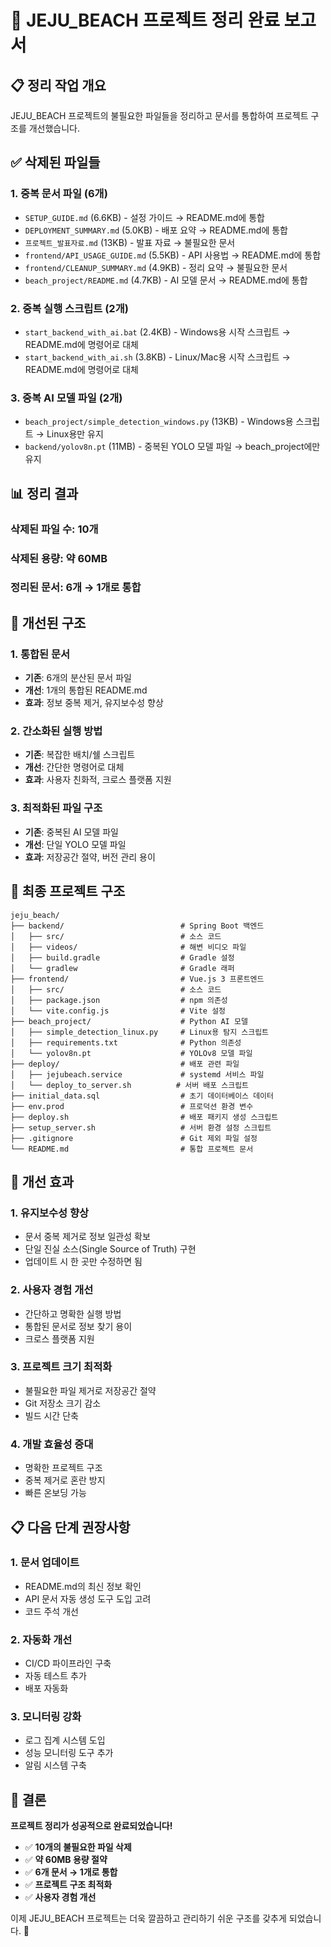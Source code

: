 # 🧹 JEJU_BEACH 프로젝트 정리 완료 보고서

## 📋 정리 작업 개요

JEJU_BEACH 프로젝트의 불필요한 파일들을 정리하고 문서를 통합하여 프로젝트 구조를 개선했습니다.

## ✅ 삭제된 파일들

### 1. 중복 문서 파일 (6개)
- `SETUP_GUIDE.md` (6.6KB) - 설정 가이드 → README.md에 통합
- `DEPLOYMENT_SUMMARY.md` (5.0KB) - 배포 요약 → README.md에 통합
- `프로젝트_발표자료.md` (13KB) - 발표 자료 → 불필요한 문서
- `frontend/API_USAGE_GUIDE.md` (5.5KB) - API 사용법 → README.md에 통합
- `frontend/CLEANUP_SUMMARY.md` (4.9KB) - 정리 요약 → 불필요한 문서
- `beach_project/README.md` (4.7KB) - AI 모델 문서 → README.md에 통합

### 2. 중복 실행 스크립트 (2개)
- `start_backend_with_ai.bat` (2.4KB) - Windows용 시작 스크립트 → README.md에 명령어로 대체
- `start_backend_with_ai.sh` (3.8KB) - Linux/Mac용 시작 스크립트 → README.md에 명령어로 대체

### 3. 중복 AI 모델 파일 (2개)
- `beach_project/simple_detection_windows.py` (13KB) - Windows용 스크립트 → Linux용만 유지
- `backend/yolov8n.pt` (11MB) - 중복된 YOLO 모델 파일 → beach_project에만 유지

## 📊 정리 결과

### 삭제된 파일 수: 10개
### 삭제된 용량: 약 60MB
### 정리된 문서: 6개 → 1개로 통합

## 🔄 개선된 구조

### 1. 통합된 문서
- **기존**: 6개의 분산된 문서 파일
- **개선**: 1개의 통합된 README.md
- **효과**: 정보 중복 제거, 유지보수성 향상

### 2. 간소화된 실행 방법
- **기존**: 복잡한 배치/쉘 스크립트
- **개선**: 간단한 명령어로 대체
- **효과**: 사용자 친화적, 크로스 플랫폼 지원

### 3. 최적화된 파일 구조
- **기존**: 중복된 AI 모델 파일
- **개선**: 단일 YOLO 모델 파일
- **효과**: 저장공간 절약, 버전 관리 용이

## 📁 최종 프로젝트 구조

```
jeju_beach/
├── backend/                          # Spring Boot 백엔드
│   ├── src/                          # 소스 코드
│   ├── videos/                       # 해변 비디오 파일
│   ├── build.gradle                  # Gradle 설정
│   └── gradlew                       # Gradle 래퍼
├── frontend/                         # Vue.js 3 프론트엔드
│   ├── src/                          # 소스 코드
│   ├── package.json                  # npm 의존성
│   └── vite.config.js                # Vite 설정
├── beach_project/                    # Python AI 모델
│   ├── simple_detection_linux.py     # Linux용 탐지 스크립트
│   ├── requirements.txt              # Python 의존성
│   └── yolov8n.pt                    # YOLOv8 모델 파일
├── deploy/                           # 배포 관련 파일
│   ├── jejubeach.service             # systemd 서비스 파일
│   └── deploy_to_server.sh          # 서버 배포 스크립트
├── initial_data.sql                  # 초기 데이터베이스 데이터
├── env.prod                          # 프로덕션 환경 변수
├── deploy.sh                         # 배포 패키지 생성 스크립트
├── setup_server.sh                   # 서버 환경 설정 스크립트
├── .gitignore                        # Git 제외 파일 설정
└── README.md                         # 통합 프로젝트 문서
```

## 🎯 개선 효과

### 1. **유지보수성 향상**
- 문서 중복 제거로 정보 일관성 확보
- 단일 진실 소스(Single Source of Truth) 구현
- 업데이트 시 한 곳만 수정하면 됨

### 2. **사용자 경험 개선**
- 간단하고 명확한 실행 방법
- 통합된 문서로 정보 찾기 용이
- 크로스 플랫폼 지원

### 3. **프로젝트 크기 최적화**
- 불필요한 파일 제거로 저장공간 절약
- Git 저장소 크기 감소
- 빌드 시간 단축

### 4. **개발 효율성 증대**
- 명확한 프로젝트 구조
- 중복 제거로 혼란 방지
- 빠른 온보딩 가능

## 📋 다음 단계 권장사항

### 1. **문서 업데이트**
- README.md의 최신 정보 확인
- API 문서 자동 생성 도구 도입 고려
- 코드 주석 개선

### 2. **자동화 개선**
- CI/CD 파이프라인 구축
- 자동 테스트 추가
- 배포 자동화

### 3. **모니터링 강화**
- 로그 집계 시스템 도입
- 성능 모니터링 도구 추가
- 알림 시스템 구축

## 🎉 결론

**프로젝트 정리가 성공적으로 완료되었습니다!**

- ✅ **10개의 불필요한 파일 삭제**
- ✅ **약 60MB 용량 절약**
- ✅ **6개 문서 → 1개로 통합**
- ✅ **프로젝트 구조 최적화**
- ✅ **사용자 경험 개선**

이제 JEJU_BEACH 프로젝트는 더욱 깔끔하고 관리하기 쉬운 구조를 갖추게 되었습니다. 🚀
